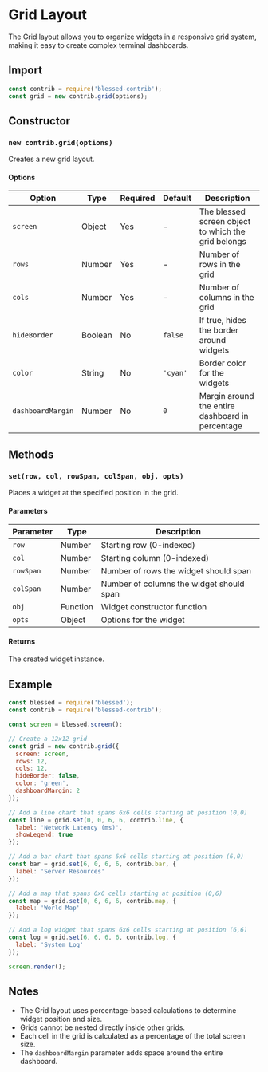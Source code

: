# Grid Layout

The Grid layout allows you to organize widgets in a responsive grid system, making it easy to create complex terminal dashboards.

## Import

```javascript
const contrib = require('blessed-contrib');
const grid = new contrib.grid(options);
```

## Constructor

### `new contrib.grid(options)`

Creates a new grid layout.

#### Options

| Option | Type | Required | Default | Description |
|--------|------|----------|---------|-------------|
| `screen` | Object | Yes | - | The blessed screen object to which the grid belongs |
| `rows` | Number | Yes | - | Number of rows in the grid |
| `cols` | Number | Yes | - | Number of columns in the grid |
| `hideBorder` | Boolean | No | `false` | If true, hides the border around widgets |
| `color` | String | No | `'cyan'` | Border color for the widgets |
| `dashboardMargin` | Number | No | `0` | Margin around the entire dashboard in percentage |

## Methods

### `set(row, col, rowSpan, colSpan, obj, opts)`

Places a widget at the specified position in the grid.

#### Parameters

| Parameter | Type | Description |
|-----------|------|-------------|
| `row` | Number | Starting row (0-indexed) |
| `col` | Number | Starting column (0-indexed) |
| `rowSpan` | Number | Number of rows the widget should span |
| `colSpan` | Number | Number of columns the widget should span |
| `obj` | Function | Widget constructor function |
| `opts` | Object | Options for the widget |

#### Returns

The created widget instance.

## Example

```javascript
const blessed = require('blessed');
const contrib = require('blessed-contrib');

const screen = blessed.screen();

// Create a 12x12 grid
const grid = new contrib.grid({
  screen: screen,
  rows: 12,
  cols: 12,
  hideBorder: false,
  color: 'green',
  dashboardMargin: 2
});

// Add a line chart that spans 6x6 cells starting at position (0,0)
const line = grid.set(0, 0, 6, 6, contrib.line, {
  label: 'Network Latency (ms)',
  showLegend: true
});

// Add a bar chart that spans 6x6 cells starting at position (6,0)
const bar = grid.set(6, 0, 6, 6, contrib.bar, {
  label: 'Server Resources'
});

// Add a map that spans 6x6 cells starting at position (0,6)
const map = grid.set(0, 6, 6, 6, contrib.map, {
  label: 'World Map'
});

// Add a log widget that spans 6x6 cells starting at position (6,6)
const log = grid.set(6, 6, 6, 6, contrib.log, {
  label: 'System Log'
});

screen.render();
```

## Notes

- The Grid layout uses percentage-based calculations to determine widget position and size.
- Grids cannot be nested directly inside other grids.
- Each cell in the grid is calculated as a percentage of the total screen size.
- The `dashboardMargin` parameter adds space around the entire dashboard.